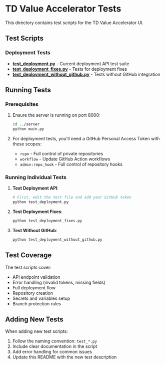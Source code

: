 # TD Value Accelerator Tests

This directory contains test scripts for the TD Value Accelerator UI.

## Test Scripts

### Deployment Tests
- **[test_deployment.py](./test_deployment.py)** - Current deployment API test suite
- **[test_deployment_fixes.py](./test_deployment_fixes.py)** - Tests for deployment fixes
- **[test_deployment_without_github.py](./test_deployment_without_github.py)** - Tests without GitHub integration

## Running Tests

### Prerequisites
1. Ensure the server is running on port 8000:
   ```bash
   cd ../server
   python main.py
   ```

2. For deployment tests, you'll need a GitHub Personal Access Token with these scopes:
   - `repo` - Full control of private repositories
   - `workflow` - Update GitHub Action workflows
   - `admin:repo_hook` - Full control of repository hooks

### Running Individual Tests

1. **Test Deployment API**:
   ```bash
   # First, edit the test file and add your GitHub token
   python test_deployment.py
   ```

2. **Test Deployment Fixes**:
   ```bash
   python test_deployment_fixes.py
   ```

3. **Test Without GitHub**:
   ```bash
   python test_deployment_without_github.py
   ```

## Test Coverage

The test scripts cover:
- API endpoint validation
- Error handling (invalid tokens, missing fields)
- Full deployment flow
- Repository creation
- Secrets and variables setup
- Branch protection rules

## Adding New Tests

When adding new test scripts:
1. Follow the naming convention: `test_*.py`
2. Include clear documentation in the script
3. Add error handling for common issues
4. Update this README with the new test description